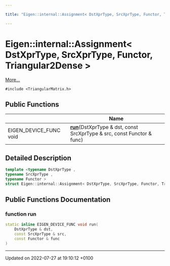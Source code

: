 ```yaml
---

title: "Eigen::internal::Assignment< DstXprType, SrcXprType, Functor, Triangular2Dense >"

---
```


# Eigen::internal::Assignment< DstXprType, SrcXprType, Functor, Triangular2Dense >



 [More...](#detailed-description)


`#include <TriangularMatrix.h>`

## Public Functions

|                | Name           |
| -------------- | -------------- |
| EIGEN_DEVICE_FUNC void | **[run](http://example.org/classes/structeigen_1_1internal_1_1assignment_3_01dstxprtype_00_01srcxprtype_00_01functor_00_01triangular2dense_01_4/#function-run)**(DstXprType & dst, const SrcXprType & src, const Functor & func) |

## Detailed Description

```cpp
template <typename DstXprType ,
typename SrcXprType ,
typename Functor >
struct Eigen::internal::Assignment< DstXprType, SrcXprType, Functor, Triangular2Dense >;
```

## Public Functions Documentation

### function run

```cpp
static inline EIGEN_DEVICE_FUNC void run(
    DstXprType & dst,
    const SrcXprType & src,
    const Functor & func
)
```


-------------------------------

Updated on 2022-07-27 at 19:10:12 +0100